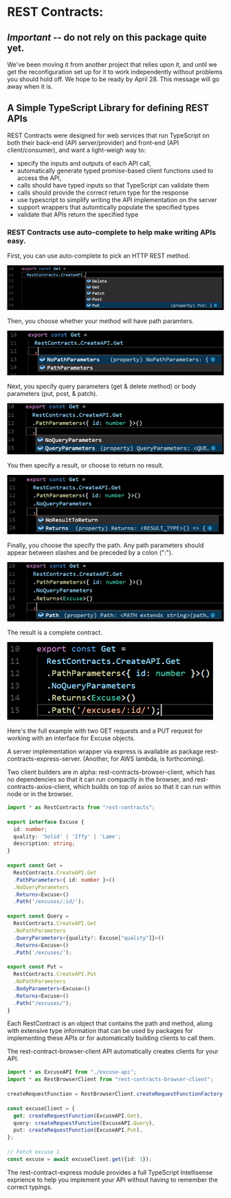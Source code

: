 # REST Contracts:

##  *Important* -- do not rely on this package quite yet.

We've been moving it from another project that relies upon it, and until we get the reconfiguration set up for it to work independently without problems you should hold off.  We hope to be ready by April 28.  This message will go away when it is.

## A Simple TypeScript Library for defining REST APIs

REST Contracts were designed for web services that run TypeScript on both their back-end (API server/provider) and front-end (API client/consumer), and want a light-weigh way to:
 * specify the inputs and outputs of each API call,
 * automatically generate typed promise-based client functions used to access the API,
  * calls should have typed inputs so that TypeScript can validate them
  * calls should provide the correct return type for the response
 * use typescript to simplify writing the API implementation on the server
  * support wrappers that automtically populate the specified types
  * validate that APIs return the specified type

### REST Contracts use auto-complete to help make writing APIs easy.

First, you can use auto-complete to pick an HTTP REST method.

![Intellisense shows you the Method options avaialble](images/method-choice.png?raw=true)

Then, you choose whether your method will have path paramters.

![Intellisense gives you the option to specify path parameters, or no path parameters](images/get-path-parameters.png?raw=true)

Next, you specify query parameters (get & delete method) or body parameters (put, post, & patch).

![Intellisense gives you the option to specify query/body parameters, or none](images/get-query-parameters.png?raw=true)

You then specify a result, or choose to return no result.

![Intellisense gives you the option to specify a result or return no result (void)](images/get-returns.png?raw=true)

Finally, you choose the specify the path.  Any path parameters should appear between slashes and be preceded by a colon (":").

![Intellisense indicates where to specify the path.](images/get-path.png?raw=true)

The result is a complete contract.

![A complete contract for a REST GET API.](images/get-complete.png?raw=true)

Here's the full example with two GET requests and a PUT request for working with an interface for Excuse objects.

A server implementation wrapper via express is available as package rest-contracts-express-server.  (Another, for AWS lambda, is forthcoming).

Two client builders are in alpha: rest-contracts-browser-client, which has no dependencies so that it can run compactly in the browser, and rest-contracts-axios-client, which builds on top of axios so that it can run within node or in the browser.

```ts
import * as RestContracts from "rest-contracts";

export interface Excuse {
  id: number;
  quality: 'Solid' | 'Iffy' | 'Lame';
  description: string;
}

export const Get =
  RestContracts.CreateAPI.Get
  .PathParameters<{ id: number }>()
  .NoQueryParameters
  .Returns<Excuse>()
  .Path('/excuses/:id/');

export const Query =
  RestContracts.CreateAPI.Get
  .NoPathParameters
  .QueryParameters<{quality?: Excuse["quality"]}>()
  .Returns<Excuse>()
  .Path('/excuses/');

export const Put =
  RestContracts.CreateAPI.Put
  .NoPathParameters
  .BodyParameters<Excuse>()
  .Returns<Excuse>()
  .Path("/excuses/");
}
```

Each RestContract is an object that contains the path and method, along with extensive type information that can be used by packages for implementing these APIs or for automatically building clients to call them.

The rest-contract-browser-client API automatically creates clients for your API.


```ts
import * as ExcuseAPI from "./excuse-api";
import * as RestBrowserClient from "rest-contracts-browser-client";

createRequestFunction = RestBrowserClient.createRequestFunctionFactory("https://api.example.com/");

const excuseClient = {
  get: createRequestFunction(ExcuseAPI.Get),
  query: createRequestFunction(ExcuseAPI.Query),
  put: createRequestFunction(ExcuseAPI.Put),
};

// Fetch excuse 1
const excuse = await excuseClient.get({id: 1});
```

The rest-contract-express module provides a full TypeScript Intellisense exprience to help you implement your API without having to remember the correct typings.

